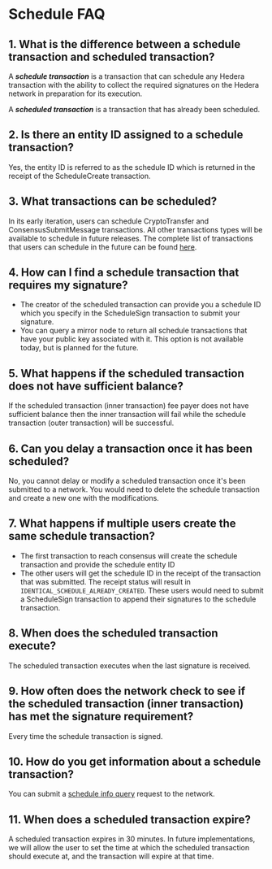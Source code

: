 # Schedule FAQ

## 1. What is the difference between a schedule transaction and scheduled transaction?

A _**schedule transaction**_ is a transaction that can schedule any Hedera transaction with the ability to collect the required signatures on the Hedera network in preparation for its execution. 

A _**scheduled transaction**_ is a transaction that has already been scheduled. 

## 2. Is there an entity ID assigned to a schedule transaction?

Yes, the entity ID is referred to as the schedule ID which is returned in the receipt of the ScheduleCreate transaction.

## 3. What transactions can be scheduled?

In its early iteration, users can schedule CryptoTransfer and ConsensusSubmitMessage transactions. All other transactions types will be available to schedule in future releases. The complete list of transactions that users can schedule in the future can be found [here](https://github.com/hashgraph/hedera-protobufs/blob/develop/services/SchedulableTransactionBody.proto#L76).

## 4. How can I find a schedule transaction that requires my signature?

* The creator of the scheduled transaction can provide you a schedule ID which you specify in the ScheduleSign transaction to submit your signature.
* You can query a mirror node to return all schedule transactions that have your public key associated with it. This option is not available today, but is planned for the future. 

## 5. What happens if the scheduled transaction does not have sufficient balance?

If the scheduled transaction \(inner transaction\) fee payer does not have sufficient balance then the inner transaction will fail while the schedule transaction \(outer transaction\) will be successful.

## 6. Can you delay a transaction once it has been scheduled?

No, you cannot delay or modify a scheduled transaction once it's been submitted to a network. You would need to delete the schedule transaction and create a new one with the modifications.

## 7. What happens if multiple users create the same schedule transaction?

* The first transaction to reach consensus will create the schedule transaction and provide the schedule entity ID
* The other users will get the schedule ID in the receipt of the transaction that was submitted. The receipt status will result in `IDENTICAL_SCHEDULE_ALREADY_CREATED`. These users would need to submit a ScheduleSign transaction to append their signatures to the schedule transaction.

## 8. When does the scheduled transaction execute?

The scheduled transaction executes when the last signature is received.

## 9. How often does the network check to see if the scheduled transaction \(inner transaction\)  has met the signature requirement?

Every time the schedule transaction is signed.

## 10. How do you get information about a schedule transaction?

You can submit a [schedule info query](get-schedule-info.md) request to the network.

## 11. When does a scheduled transaction expire?

A scheduled transaction expires in 30 minutes. In future implementations, we will allow the user to set the time at which the scheduled transaction should execute at, and the transaction will expire at that time.

